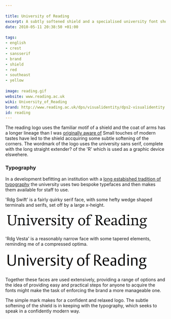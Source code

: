```yaml
---

title: University of Reading
excerpt: A subtly softened shield and a specialised university font showcase a particular expertise in typography from Reading.
date: 2010-05-11 20:38:50 +01:00

tags:
- english
- crest
- sansserif
- brand
- shield
- red
- southeast
- yellow

image: reading.gif
website: www.reading.ac.uk
wiki: University_of_Reading
brand: http://www.reading.ac.uk/dps/visualidentity/dps2-visualidentity.aspx
id: reading
---
```


The reading logo uses the familiar motif of a shield and the coat of arms has a longer lineage than I was [originally aware of](http://www.reading.ac.uk/15/about/about-coatofarms.aspx) Small touches of modern tastes have led to the shield accquiring some subtle softening of the corners. The wordmark of the logo uses the university sans serif, complete with the long straight extender? of the 'R' which is used as a graphic device elswehere.

### Typography

In a development befitting an institution with a [long estabished tradition of typography](http://www.reading.ac.uk/typography/about/typ-about.aspx) the university uses two bespoke typefaces and then makes them available for staff to use.

'Rdg Swift' is a fairly quirky serif face, with some hefty wedge shaped terminals and serifs, set off by a large x-height.

![University font](/images/unilogos/25.gif)

'Rdg Vesta' is a reasonably narrow face with some tapered elements, reminding me of a compressed optima.

![University font](/images/unilogos/26.gif)

Together these faces are used extensively, providing a range of options and the idea of providing easy and practical steps for anyone to acquire the fonts might make the task of enforcing the brand a more manageable one.

The simple mark makes for a confident and relaxed logo. The subtle softening of the shield is in keeping with the typography, which seeks to speak in a confidently modern way.
